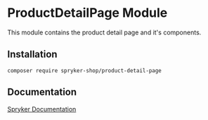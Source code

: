 # ProductDetailPage Module

This module contains the product detail page and it's components.

## Installation

```
composer require spryker-shop/product-detail-page
```

## Documentation

[Spryker Documentation](https://academy.spryker.com)

